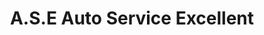 ---
title: "A.S.E Auto Service Excellent"
url: /le-pre-saint-gervais/a-s-e-auto-service-excellent/
shop: réparation de voitures
---